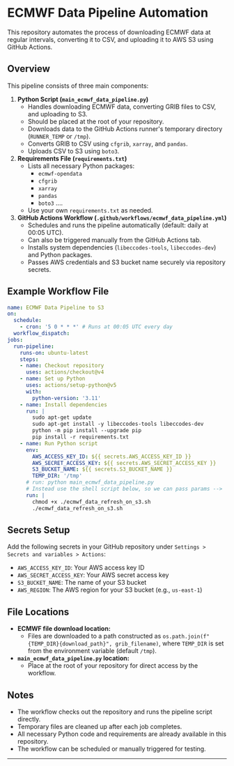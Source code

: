 # ECMWF Data Pipeline Automation

This repository automates the process of downloading ECMWF data at regular intervals, converting it to CSV, and uploading it to AWS S3 using GitHub Actions.

## Overview
This pipeline consists of three main components:
1. **Python Script (`main_ecmwf_data_pipeline.py`)**
   - Handles downloading ECMWF data, converting GRIB files to CSV, and uploading to S3.
   - Should be placed at the root of your repository.
   - Downloads data to the GitHub Actions runner's temporary directory (`RUNNER_TEMP` or `/tmp`).
   - Converts GRIB to CSV using `cfgrib`, `xarray`, and `pandas`.
   - Uploads CSV to S3 using `boto3`.
2. **Requirements File (`requirements.txt`)**
   - Lists all necessary Python packages:
     - `ecmwf-opendata`
     - `cfgrib`
     - `xarray`
     - `pandas`
     - `boto3`
     .... 
   - Use your own `requirements.txt` as needed.
3. **GitHub Actions Workflow (`.github/workflows/ecmwf_data_pipeline.yml`)**
   - Schedules and runs the pipeline automatically (default: daily at 00:05 UTC).
   - Can also be triggered manually from the GitHub Actions tab.
   - Installs system dependencies (`libeccodes-tools`, `libeccodes-dev`) and Python packages.
   - Passes AWS credentials and S3 bucket name securely via repository secrets.

## Example Workflow File
```yaml
name: ECMWF Data Pipeline to S3
on:
  schedule:
    - cron: '5 0 * * *' # Runs at 00:05 UTC every day
  workflow_dispatch:
jobs:
  run-pipeline:
    runs-on: ubuntu-latest
    steps:
    - name: Checkout repository
      uses: actions/checkout@v4
    - name: Set up Python
      uses: actions/setup-python@v5
      with:
        python-version: '3.11'
    - name: Install dependencies
      run: |
        sudo apt-get update
        sudo apt-get install -y libeccodes-tools libeccodes-dev
        python -m pip install --upgrade pip
        pip install -r requirements.txt
    - name: Run Python script
      env:
        AWS_ACCESS_KEY_ID: ${{ secrets.AWS_ACCESS_KEY_ID }}
        AWS_SECRET_ACCESS_KEY: ${{ secrets.AWS_SECRET_ACCESS_KEY }}
        S3_BUCKET_NAME: ${{ secrets.S3_BUCKET_NAME }}
        TEMP_DIR: '/tmp'
      # run: python main_ecmwf_data_pipeline.py
      # Instead use the shell script below, so we can pass params -->
      run: |
        chmod +x ./ecmwf_data_refresh_on_s3.sh
        ./ecmwf_data_refresh_on_s3.sh
```

## Secrets Setup
Add the following secrets in your GitHub repository under `Settings > Secrets and variables > Actions`:
- `AWS_ACCESS_KEY_ID`: Your AWS access key ID
- `AWS_SECRET_ACCESS_KEY`: Your AWS secret access key
- `S3_BUCKET_NAME`: The name of your S3 bucket
- `AWS_REGION`: The AWS region for your S3 bucket (e.g., `us-east-1`)

## File Locations
- **ECMWF file download location:**
  - Files are downloaded to a path constructed as `os.path.join(f"{TEMP_DIR}{download_path}", grib_filename)`, where `TEMP_DIR` is set from the environment variable (default `/tmp`).
- **`main_ecmwf_data_pipeline.py` location:**
  - Place at the root of your repository for direct access by the workflow.

## Notes
- The workflow checks out the repository and runs the pipeline script directly.
- Temporary files are cleaned up after each job completes.
- All necessary Python code and requirements are already available in this repository.
- The workflow can be scheduled or manually triggered for testing.

---
